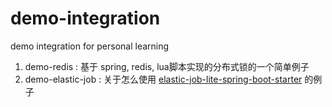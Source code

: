 # demo-integration
demo integration for personal learning

1. demo-redis : 基于 spring, redis, lua脚本实现的分布式锁的一个简单例子
2. demo-elastic-job : 关于怎么使用 <a target="_blank" href="https://github.com/shujianhua/elastic-job-lite-spring-boot-starter.git">elastic-job-lite-spring-boot-starter</a> 的例子
